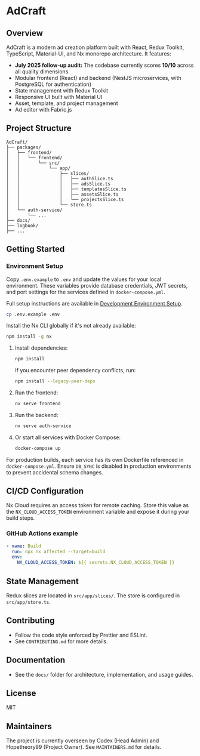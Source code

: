 # AdCraft

## Overview

AdCraft is a modern ad creation platform built with React, Redux Toolkit, TypeScript, Material-UI, and Nx monorepo architecture. It features:

- **July 2025 follow-up audit:** The codebase currently scores **10/10** across all quality dimensions.
- Modular frontend (React) and backend (NestJS microservices, with PostgreSQL for authentication)
- State management with Redux Toolkit
- Responsive UI built with Material UI
- Asset, template, and project management
- Ad editor with Fabric.js

## Project Structure

```
AdCraft/
├── packages/
│   ├── frontend/
│   │   └── frontend/
│   │       └── src/
│   │           └── app/
│   │               ├── slices/
│   │               │   ├── authSlice.ts
│   │               │   ├── adsSlice.ts
│   │               │   ├── templatesSlice.ts
│   │               │   ├── assetsSlice.ts
│   │               │   └── projectsSlice.ts
│   │               └── store.ts
│   └── auth-service/
│       └── ...
├── docs/
├── logbook/
├── ...
```

## Getting Started

### Environment Setup

Copy `.env.example` to `.env` and update the values for your local environment. These variables provide database credentials, JWT secrets, and port settings for the services defined in `docker-compose.yml`.

Full setup instructions are available in [Development Environment Setup](docs/project_files/AdCraft%20-%20Development%20Environment%20Setup.md).

```bash
cp .env.example .env
```

Install the Nx CLI globally if it's not already available:

```bash
npm install -g nx
```

1. Install dependencies:
   ```bash
   npm install
   ```
   If you encounter peer dependency conflicts, run:
   ```bash
   npm install --legacy-peer-deps
   ```
2. Run the frontend:
   ```bash
   nx serve frontend
   ```
3. Run the backend:
   ```bash
   nx serve auth-service
   ```
4. Or start all services with Docker Compose:
   ```bash
   docker-compose up
   ```

For production builds, each service has its own Dockerfile referenced in
`docker-compose.yml`. Ensure `DB_SYNC` is disabled in production environments to
prevent accidental schema changes.

## CI/CD Configuration

Nx Cloud requires an access token for remote caching. Store this value as the `NX_CLOUD_ACCESS_TOKEN` environment variable and expose it during your build steps.

### GitHub Actions example

```yaml
- name: Build
  run: npx nx affected --target=build
  env:
    NX_CLOUD_ACCESS_TOKEN: ${{ secrets.NX_CLOUD_ACCESS_TOKEN }}
```

## State Management

Redux slices are located in `src/app/slices/`. The store is configured in `src/app/store.ts`.

## Contributing

- Follow the code style enforced by Prettier and ESLint.
- See `CONTRIBUTING.md` for more details.

## Documentation

- See the `docs/` folder for architecture, implementation, and usage guides.

## License

MIT

## Maintainers

The project is currently overseen by Codex (Head Admin) and Hopetheory99 (Project Owner). See `MAINTAINERS.md` for details.
